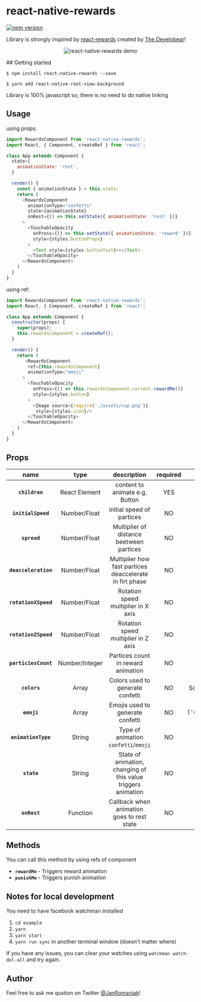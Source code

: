 
# react-native-rewards
<p >
  <!-- <a href="https://www.npmjs.com/package/react-native-rewards">
  <img alt="npm dowloads" src="https://img.shields.io/npm/dm/react-native-rewards.svg"/></a> -->
  <a href="https://www.npmjs.com/package/react-native-rewards"><img alt="npm version" src="https://badge.fury.io/js/react-native-rewards.svg"/></a>
</p>

Library is strongly inspired by [react-rewards](https://github.com/thedevelobear/react-rewards) created by [The Develobear](https://medium.com/@thedevelobear)!

<p align="center">
<img alt='react-native-rewards demo' src="https://thumbs.gfycat.com/FancyBriskBluegill-size_restricted.gif"/>
</p>
## Getting started

`$ npm install react-native-rewards --save`

`$ yarn add react-native-root-view-background`

Library is 100% javascript so, there is no need to do native linking


## Usage

using props:

```javascript
import RewardsComponent from 'react-native-rewards';
import React, { Component, createRef } from 'react';

class App extends Component {
  state={
    animationState: 'rest',
  }

  render() {
    const { animationState } = this.state;
    return (
      <RewardsComponent
        animationType="confetti"
        state={animationState}
        onRest={() => this.setState({ animationState: 'rest' })}
      >
        <TouchableOpacity
          onPress={() => this.setState({ animationState: 'reward' })}
          style={styles.buttonProps}
        >
          <Text style={styles.buttonText}>+</Text>
        </TouchableOpacity>
      </RewardsComponent>
    )
  }
}
```

using ref:

```javascript
import RewardsComponent from 'react-native-rewards';
import React, { Component, createRef } from 'react';

class App extends Component {
  constructor(props) {
    super(props);
    this.rewardsComponent = createRef();
  }

  render() {
    return (
       <RewardsComponent
        ref={this.rewardsComponent}
        animationType="emoji"
      >
        <TouchableOpacity
          onPress={() => this.rewardsComponent.current.rewardMe()}
          style={styles.button}
        >
          <Image source={require('./assets/cup.png')}
           style={styles.icon}/>
        </TouchableOpacity>
      </RewardsComponent>
    )
  }
}
```

## Props
|         name         	|      type      	|                          description                          	| required 	|     default     	|
|:--------------------:	|:--------------:	|:-------------------------------------------------------------:	|:--------:	|:---------------:	|
| **`children`**       	| React Element  	| content to animate e.g. Button                                	|    YES   	|                 	|
| **`initialSpeed`**   	| Number/Float   	| initial speed of partices                                     	|    NO    	| `1`              	|
| **`spread`**         	| Number/Float   	| Multiplier of distance beetween partices                      	|    NO    	| `1`              	|
| **`deacceleration`** 	| Number/Float   	| Multiplier how fast partices deaccelerate in firt phase       	|    NO    	| `1`              	|
| **`rotationXSpeed`** 	| Number/Float   	| Rotation speed multiplier in X axis                           	|    NO    	| `5`              	|
| **`rotationZSpeed`** 	| Number/Float   	| Rotation speed multiplier in Z axis                           	|    NO    	| `5`               |
| **`particiesCount`** 	| Number/Integer 	| Partices count in reward animation                            	|    NO    	| `20`              |
| **`colors`**         	| Array          	| Colors used to generate confetti                              	|    NO    	| Some colors :)  	|
| **`emoji`**          	| Array          	| Emojis used to generate confetti                              	|    NO    	| `['👍','😊','🎉']` |
| **`animationType`**  	| String         	| Type of animation `confetti`/`emoji`                          	|    NO    	| `confetti`        |
| **`state`**          	| String         	| State of animation, changing of this value triggers animation 	|    NO    	| `rest`            |
| **`onRest`**         	| Function       	| Callback when animation goes to rest state                    	|    NO    	|                 	|


## Methods

You can call this method by using refs of component
* **`rewardMe`** - Triggers reward animation
* **`punishMe`** - Triggers punish animation

## Notes for local development
You need to have facebook watchman installed


1. `cd example`
2. `yarn`
4. `yarn start`
5. `yarn run sync` in another terminal window (doesn't matter where)

If you have any issues, you can clear your watches using `watchman watch-del-all` and try again.

## Author

Feel free to ask me qustion on Twitter [@JanRomaniak](https://www.twitter.com/JanRomaniak)!

